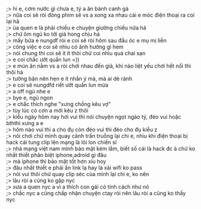 ;> hi e, cơm nước gì chưa e, tý a ăn bánh canh gà<br>
;> nữa coi sẽ ròi đóng phim sẽ vs a xong xa nhau cái e móc điện thoại ra coi lại hã<br>
;> ủa quen e là phải chiều e chuyện giường chiếu nữa hả<br>
;> chứ ôm ngủ ko tới già hong chịu hả<br>
;> mấy bữa e nungdf ròi e coi sẽ ròi hôm sau đầu óc e mụ mị liền<br>
;> công việc e coi sẽ nhìu có ảnh hưởng gì hem<br>
;> nói chung thì coi sẽ ít ít thôi chứ coi nhìu quá chai sạn<br>
;> e coi chắc ướt quần lun =))<br>
;> e mún ăn nằm vs a ròi chơi nhau đến già, khi nào liệt yếu chơi hết nổi thì thôi hả<br> 
;> tưởng bận nên hẹn e ít nhắn ý mà, mà ai dè rảnh<br>
;> e coi sẽ nungdfd riết ướt quần lun mừa<br>
;> a off ngủ nhe e<br>
;> bye e, ngủ ngon<br>
;> e chắc thích nghe "xưng chồng kêu vợ"<br>
;> tùy lúc có cơn a mới kêu z thôi<br>
;> kiểu ngày hôm nay hơi vui thì nói chuyện ngọt ngào tý, đéo vui hoặc bththì xưng a e<br>
;> hôm nào vui thì a cho đụ còn đéo vui thì đéo cho đụ kiểu z<br>
;> nói chơi chứ mình quay cảnh trần truồng lại chi e, nhìu khi điện thoại bị hack cái tung clip lên mạng là lòi lon chiến sĩ<br>
;> nhà mạng việt nam mình bảo mật kém lắm, biết số cái là hack đc à chứ ko nhất thiết phân biệt iphone,adroid gì đâu<br>
;> mà iphone thì bảo mật tốt hơn xíu hoy<br>
;> đâu nhất thiết e phải ấn link lạ hay là xài wifi ko pass<br>
;> nói vui thôi chứ quay clip séc của mình lại chi e, ko nên<br>
;> lâu ròi a cũng ko gặp nyc<br>
;> xưa a quen nyc a vì a thích con gái có tính cách như nó<br>
;> chắc nyc a cũng chấp nhận chuyện ctay ròi nên lâu ròi a cũng ko thấy nyc<br>

